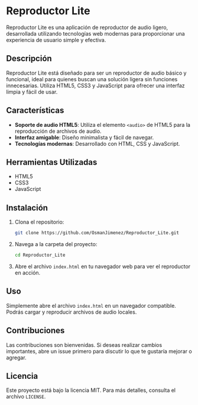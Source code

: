 
# Reproductor Lite

Reproductor Lite es una aplicación de reproductor de audio ligero, desarrollada utilizando tecnologías web modernas para proporcionar una experiencia de usuario simple y efectiva.

## Descripción

Reproductor Lite está diseñado para ser un reproductor de audio básico y funcional, ideal para quienes buscan una solución ligera sin funciones innecesarias. Utiliza HTML5, CSS3 y JavaScript para ofrecer una interfaz limpia y fácil de usar.

## Características

- **Soporte de audio HTML5**: Utiliza el elemento `<audio>` de HTML5 para la reproducción de archivos de audio.
- **Interfaz amigable**: Diseño minimalista y fácil de navegar.
- **Tecnologías modernas**: Desarrollado con HTML, CSS y JavaScript.

## Herramientas Utilizadas

- HTML5
- CSS3
- JavaScript

## Instalación

1. Clona el repositorio:

   ```bash
   git clone https://github.com/OsmanJimenez/Reproductor_Lite.git
   ```

2. Navega a la carpeta del proyecto:

   ```bash
   cd Reproductor_Lite
   ```

3. Abre el archivo `index.html` en tu navegador web para ver el reproductor en acción.

## Uso

Simplemente abre el archivo `index.html` en un navegador compatible. Podrás cargar y reproducir archivos de audio locales.

## Contribuciones

Las contribuciones son bienvenidas. Si deseas realizar cambios importantes, abre un issue primero para discutir lo que te gustaría mejorar o agregar.

## Licencia

Este proyecto está bajo la licencia MIT. Para más detalles, consulta el archivo `LICENSE`.
